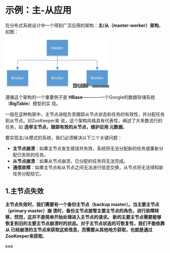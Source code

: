 示例：主-从应用
================================================================================
在分布式系统设计中一个得到广泛应用的架构：**主/从（master-worker）架构**。如图：

![主-从示例](img/a.jpg)

遵循这个架构的一个重要例子是 **HBase**————一个Google的数据存储系统（**BigTable**）模型的实
现。

一般在这种构架中，主节点进程负责跟踪从节点状态和任务的有效性，并分配任务到从节点。对ZooKeeper来
说，这个架构风格具有代表性，阐述了大多数流行的任务，如 **选举主节点，跟踪有效的从节点，维护应用
元数据**。

要实现主/从模式的系统，我们必须解决以下三个关键问题：
+ **主节点崩溃**：如果主节点发生错误并失效，系统将无法分配新的任务或重新分配已失败的任务。
+ **从节点崩溃**：如果从节点崩溃，已分配的任务将无法完成。
+ **通信故障**：如果主节点和从节点之间无法进行信息交换，从节点将无法得知新任务分配给它。

## 1.主节点失效
**主节点失效时，我们需要有一个备份主节点（backup master）。当主要主节点（primary master）崩
溃时，备份主节点接管主要主节点的角色，进行故障转移，然而，这并不是简单开始处理进入主节点的请求。
新的主要主节点需要能够恢复到旧的主要主节点崩溃时的状态。对于主节点状态的可恢复性，我们不能依靠从
已经崩溃的主节点来获取这些信息，而需要从其他地方获取，也就是通过ZooKeeper来获取**。








































eee
